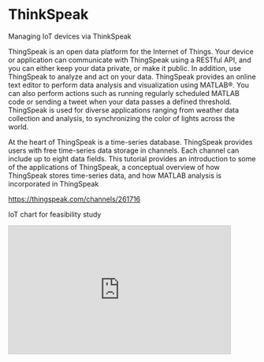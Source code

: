 # ThinkSpeak
Managing IoT devices via ThinkSpeak 

ThingSpeak is an open data platform for the Internet of Things. Your device or application can communicate with ThingSpeak using a RESTful API, and you can either keep your data private, or make it public. In addition, use ThingSpeak to analyze and act on your data. ThingSpeak provides an online text editor to perform data analysis and visualization using MATLAB®. You can also perform actions such as running regularly scheduled MATLAB code or sending a tweet when your data passes a defined threshold. ThingSpeak is used for diverse applications ranging from weather data collection and analysis, to synchronizing the color of lights across the world.

At the heart of ThingSpeak is a time-series database. ThingSpeak provides users with free time-series data storage in channels. Each channel can include up to eight data fields. This tutorial provides an introduction to some of the applications of ThingSpeak, a conceptual overview of how ThingSpeak stores time-series data, and how MATLAB analysis is incorporated in ThingSpeak

https://thingspeak.com/channels/261716


IoT chart for feasibility study

<iframe width="450" height="260" style="border: 1px solid #cccccc;" src="https://thingspeak.com/channels/261716/charts/1?bgcolor=%23ffffff&color=%23d62020&dynamic=true&results=100&title=WLAN&type=line&yaxismax=0&yaxismin=-100"></iframe>

